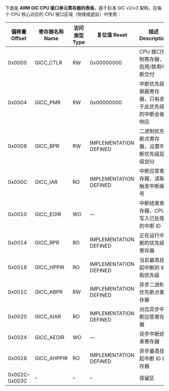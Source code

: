 下面是 **ARM GIC CPU 接口单元寄存器的表格**，基于标准 GIC v2/v3 架构，在每个 CPU 核心对应的 CPU 接口区域（物理或虚拟）中使用：

|偏移量 Offset|寄存器名称 Name|访问类型 Type|复位值 Reset|描述 Description|
|---|---|---|---|---|
|0x0000|GICC_CTLR|RW|0x00000000|CPU 接口控制寄存器，启用/禁用中断交付|
|0x0004|GICC_PMR|RW|0x00000000|中断优先级屏蔽寄存器，只有高于此优先级的中断会被响应|
|0x0008|GICC_BPR|RW|IMPLEMENTATION DEFINED|二进制优先断点寄存器，设置中断优先级层级划分|
|0x000C|GICC_IAR|RO|IMPLEMENTATION DEFINED|中断应答寄存器，读取触发中断编号|
|0x0010|GICC_EOIR|WO|—|中断结束寄存器，CPU 写入已处理的中断 ID|
|0x0014|GICC_RPR|RO|IMPLEMENTATION DEFINED|正在运行中断的优先级寄存器|
|0x0018|GICC_HPPIR|RO|IMPLEMENTATION DEFINED|当前最高挂起中断的 ID 和优先级|
|0x001C|GICC_ABPR|RW|IMPLEMENTATION DEFINED|异步二进制优先断点寄存器|
|0x0020|GICC_AIAR|RO|IMPLEMENTATION DEFINED|对应异步中断应答寄存器|
|0x0024|GICC_AEOIR|WO|—|异步中断结束寄存器|
|0x0028|GICC_AHPPIR|RO|IMPLEMENTATION DEFINED|异步最高挂起中断 ID 寄存器|
|0x002C–0x003C|–|–|–|保留区|